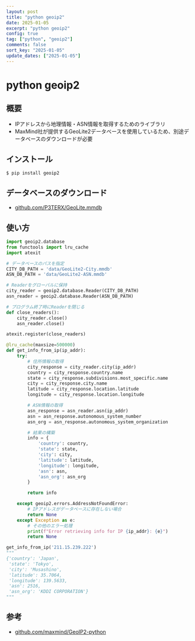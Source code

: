 ```yaml
---
layout: post
title: "python geoip2"
date: 2025-01-05
excerpt: "python geoip2"
config: true
tag: ["python", "geoip2"]
comments: false
sort_key: "2025-01-05"
update_dates: ["2025-01-05"]
---
```


# python geoip2

## 概要
 - IPアドレスから地理情報・ASN情報を取得するためのライブラリ
 - MaxMind社が提供するGeoLite2データベースを使用しているため、別途データベースのダウンロードが必要

## インストール

```console
$ pip install geoip2
```

## データベースのダウンロード
 - [github.com/P3TERX/GeoLite.mmdb](https://github.com/P3TERX/GeoLite.mmdb)

## 使い方

```python
import geoip2.database
from functools import lru_cache
import atexit

# データベースのパスを指定
CITY_DB_PATH = 'data/GeoLite2-City.mmdb'
ASN_DB_PATH = 'data/GeoLite2-ASN.mmdb'

# Readerをグローバルに保持
city_reader = geoip2.database.Reader(CITY_DB_PATH)
asn_reader = geoip2.database.Reader(ASN_DB_PATH)

# プログラム終了時にReaderを閉じる
def close_readers():
    city_reader.close()
    asn_reader.close()

atexit.register(close_readers)

@lru_cache(maxsize=500000)
def get_info_from_ip(ip_addr):
    try:
        # 住所情報の取得
        city_response = city_reader.city(ip_addr)
        country = city_response.country.name
        state = city_response.subdivisions.most_specific.name
        city = city_response.city.name
        latitude = city_response.location.latitude
        longitude = city_response.location.longitude

        # ASN情報の取得
        asn_response = asn_reader.asn(ip_addr)
        asn = asn_response.autonomous_system_number
        asn_org = asn_response.autonomous_system_organization

        # 結果の構築
        info = {
            'country': country,
            'state': state,
            'city': city,
            'latitude': latitude,
            'longitude': longitude,
            'asn': asn,
            'asn_org': asn_org
        }

        return info

    except geoip2.errors.AddressNotFoundError:
        # IPアドレスがデータベースに存在しない場合
        return None
    except Exception as e:
        # その他のエラー処理
        print(f"Error retrieving info for IP {ip_addr}: {e}")
        return None

get_info_from_ip('211.15.239.222')
"""
{'country': 'Japan',
 'state': 'Tokyo',
 'city': 'Musashino',
 'latitude': 35.7064,
 'longitude': 139.5633,
 'asn': 2516,
 'asn_org': 'KDDI CORPORATION'}
"""
```

## 参考
 - [github.com/maxmind/GeoIP2-python](https://github.com/maxmind/GeoIP2-python)
